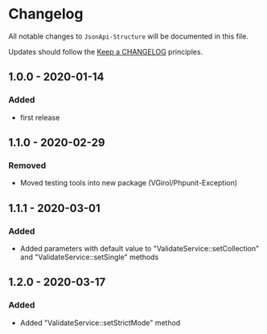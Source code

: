 # Changelog

All notable changes to `JsonApi-Structure` will be documented in this file.

Updates should follow the [Keep a CHANGELOG](http://keepachangelog.com/) principles.

## 1.0.0 - 2020-01-14

### Added

- first release

## 1.1.0 - 2020-02-29

### Removed

- Moved testing tools into new package (VGirol/Phpunit-Exception)

## 1.1.1 - 2020-03-01

### Added

- Added parameters with default value to "ValidateService::setCollection" and "ValidateService::setSingle" methods

## 1.2.0 - 2020-03-17

### Added

- Added "ValidateService::setStrictMode" method
